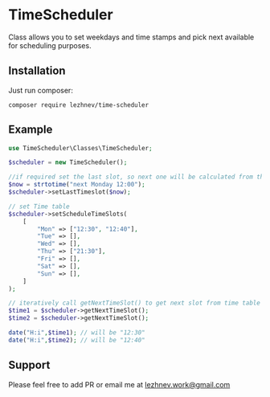 # TimeScheduler

Class allows you to set weekdays and time stamps and pick next available for scheduling purposes.


## Installation
Just run composer:

```
composer require lezhnev/time-scheduler
```

## Example

```php
use TimeScheduler\Classes\TimeScheduler;

$scheduler = new TimeScheduler();

//if required set the last slot, so next one will be calculated from this time point
$now = strtotime("next Monday 12:00");
$scheduler->setLastTimeslot($now); 

// set Time table
$scheduler->setScheduleTimeSlots(
    [
        "Mon" => ["12:30", "12:40"],
        "Tue" => [],
        "Wed" => [],
        "Thu" => ["21:30"],
        "Fri" => [],
        "Sat" => [],
        "Sun" => [],
    ]
);

// iteratively call getNextTimeSlot() to get next slot from time table
$time1 = $scheduler->getNextTimeSlot(); 
$time2 = $scheduler->getNextTimeSlot();

date("H:i",$time1); // will be "12:30"
date("H:i",$time2); // will be "12:40"


```


## Support

Please feel free to add PR or email me at lezhnev.work@gmail.com

